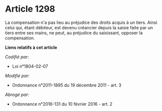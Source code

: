# Article 1298

La compensation n'a pas lieu au préjudice des droits acquis à un tiers. Ainsi celui qui, étant débiteur, est devenu créancier
depuis la  saisie faite par un tiers entre ses mains, ne peut, au préjudice du saisissant, opposer la compensation.

**Liens relatifs à cet article**

_Codifié par_:

  - Loi n°1804-02-07

_Modifié par_:

  - Ordonnance n°2011-1895 du 19 décembre 2011 - art. 3

_Abrogé par_:

  - Ordonnance n°2016-131 du 10 février 2016 - art. 2
